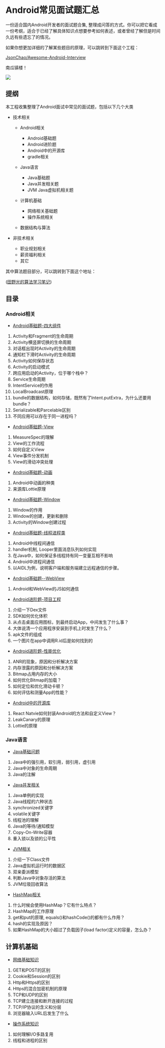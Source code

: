 # Android常见面试题汇总

一份适合国内Android开发者的面试题合集, 整理成问答的方式。你可以把它看成一份考纲，适合于已经了解具体知识点想要参考如何表述，或者曾经了解但是时间久远有些遗忘了的情况。

如果你想更加详细的了解某些题目的原理，可以跳转到下面这个工程：

[JsonChao/Awesome-Android-Interview](https://github.com/JsonChao/Awesome-Android-Interview)

南瓜镇楼！

![](./img/南瓜01.jpg)

## 提纲

本工程收集整理了Android面试中常见的面试题，包括以下几个大类

* 技术相关
    * Android相关
        * Android基础题
        * Android进阶题
        * Android中的开源库
        * gradle相关

    * Java语言
        * Java基础题
        * Java并发相关题
        * JVM Java虚拟机相关题

    * 计算机基础
        * 网络相关基础题
        * 操作系统相关

    * 数据结构与算法

* 非技术相关
    * 职业规划相关
    * 薪资福利相关
    * 其它


其中算法题目部分，可以跳转到下面这个地址：

([田野光的算法学习笔记](https://github.com/wangyeming/AlgorithmNote))

## 目录

### Android相关

* [Android基础题-四大组件](/Android/Android-四大组件.md)

1.	Activity和Fragment的生命周期
2.	Activity横竖屏切换的生命周期
3.	对话框出现时Activity的生命周期
4.  通知栏下滑时Activity的生命周期
5.  Activity如何保存状态
6.  Activity的启动模式
7.  跨应用启动的Activity，位于哪个栈中？
8.  Service生命周期 
9.  IntentService的作用
10. LocalBroadcast原理
11. bundle的数据结构，如何存储，既然有了Intent.putExtra，为什么还要用bundle？
12. Serializable和Parcelable区别
13. 不同应用可以存在于同一进程吗？

* [Android基础题-View](/Android/Android-View.md)

1. MeasureSpec的理解
2. View的工作流程
3. 如何自定义View
4. View事件分发机制
5. View的滑动冲突处理

* [Android基础题-动画](/Android/Android-动画.md)

1. Android中动画的种类
2. 来源库Lottie原理

* [Android基础题-Window](/Android/Android-Window.md)

1. Window的作用
2. Window的创建，更新和删除
3. Activity的Window创建过程

* [Android基础题-线程进程类](/Android/Android-线程与进程.md)

1.	Android中线程间通信
2.	handler机制, Looper里面消息队列如何实现
3.	在Java中，如何保证多线程持有同一变量互相不影响
4.	Android中进程间通信
5.  以AIDL为例，说明客户端和服务端建立远程通信的步骤。

* [Android基础题--WebView](/Android/Android-WebView.md)

1. Android和WebView的JS如何通信

* [Android进阶题-项目工程](/Android/Android-项目工程.md)

1. 介绍一下Dex文件
2. SDK如何优化体积
3. 从点击桌面应用图标，到最终启动App，中间发生了什么事？
4. 大体说清一个应用程序安装到手机上时发生了什么？
5. apk文件的组成
6. 一个图片在app中调用R.id后是如何找到的

* [Android进阶题-性能优化](/Android/Android-性能优化.md)

1. ANR的现象，原因和分析解决方案
2. 内存泄露的原因和分析解决方案
3. Bitmap占用内存的大小
4. 如何优化Bitmap的加载？
5. 如何定位和优化滑动卡顿？
6. 如何评估和测量App的性能？

* [Android中的开源库](/Android/Android-开源库.md)

1. React Natvie如何封装Android的方法和自定义View？
2. LeakCanary的原理
3. Lottie的原理

### Java语言

* [Java基础问题](/Java/Java语言-Java基础问题.md)

1. Java中的强引用，软引用，弱引用，虚引用
2. Java中对象的生命周期
3. Java的注解

* [Java并发相关](/Java/Java语言-Java并发相关.md)

1. Java单例的实现
2. Java线程的六种状态
3. synchronized关键字
4. volatile关键字
5. 线程池的理解
6. Java的等待/通知模型
7. Copy-On-Write容器
8. 重入锁以及锁的公平性

* [JVM相关](/Java/Java语言-JVM相关.md)

1. 介绍一下Class文件
2. Java虚拟机运行时的数据区
3. 双亲委派模型
4. 判断Java中对象存活的算法
5. JVM垃圾回收算法

* [HashMap相关](/Java/Java语言-HashMap相关.md)

1. 什么时候会使用HashMap？它有什么特点？
2. HashMap的工作原理
3. get和put的原理, equals()和hashCode()的都有什么作用？
4. hash的实现及原因？
5. 如果HashMap的大小超过了负载因子(load factor)定义的容量，怎么办？

## 计算机基础

* [网络基础知识](/common-basic/网络基础知识.md)

1. GET和POST的区别
2. Cookie和Session的区别
3. Http和Https的区别
4. Https的混合加密机制的原理
5. TCP和UDP的区别
6. TCP建立连接和断开连接的过程
7. TCP/IP协议的含义和分层
8. 浏览器输入URL后发生了什么

* [操作系统知识](/common-basic/操作系统知识.md)

1. 如何理解I/O多路复用
2. 线程和进程的区别